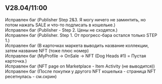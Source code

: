 ## V28.04/11:00

Исправлен баг (Publisher Step 2&3. Я могу ничего не заминтить, но потом нажать SALE и что-то подписать в кошельке.) <br/>
Исправлен баг (Publisher - Step 2. Цены не сходятся.) <br/>
Исправлен баг (Publisher. Step 1. От прогресс-бара остался только STEP 1.) <br/>
Исправлен баг (В карточках маркета выводить название коллекции, затем название NFT (тоже плюс номер) <br/>
Исправлен баг (MyProfile -> OnSale -> NFT (Dog Heads #1) = Пустая карточка.) <br/>
Исправлен баг (NFT page on Marketplace - Item Activity (не выводится)) <br/>
Исправлен баг (После покупки у другого NFT кошелька - страница NFT ресетнулась - см.скрин) <br/>
